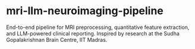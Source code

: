 # mri-llm-neuroimaging-pipeline
End-to-end pipeline for MRI preprocessing, quantitative feature extraction, and LLM-powered clinical reporting. Inspired by research at the Sudha Gopalakrishnan Brain Centre, IIT Madras.

